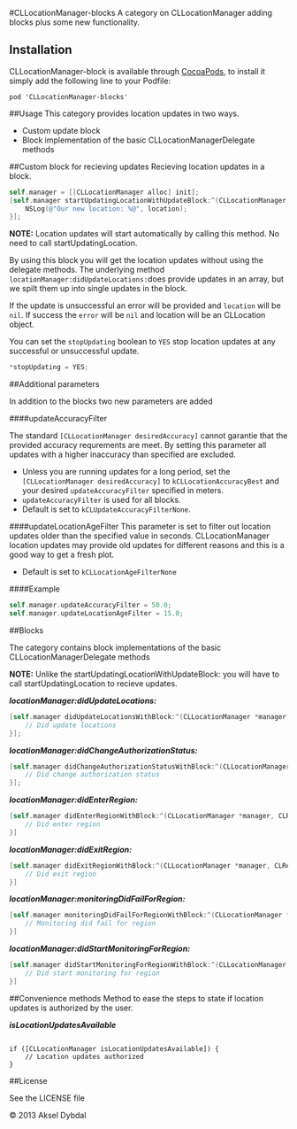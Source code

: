 #CLLocationManager-blocks
A category on CLLocationManager adding blocks plus some new functionality.

## Installation
CLLocationManager-block is available through [CocoaPods](http://cocoapods.org), to install
it simply add the following line to your Podfile:

```
pod 'CLLocationManager-blocks'
```

##Usage
This category provides location updates in two ways.

* Custom update block
* Block implementation of the basic CLLocationManagerDelegate methods

##Custom block for recieving updates
Recieving location updates in a block.

```objective-c
self.manager = [[CLLocationManager alloc] init]; 
[self.manager startUpdatingLocationWithUpdateBlock:^(CLLocationManager *manager, CLLocation *location, NSError *error, BOOL *stopUpdating) {
    NSLog(@"Our new location: %@", location);
}]; 
```
__NOTE:__ Location updates will start automatically by calling this method. No need to call startUpdatingLocation.

By using this block you will get the location updates without using the delegate methods. The underlying method `locationManager:didUpdateLocations:`does provide updates in an array, but we spilt them up into single updates in the block.

If the update is unsuccessful an error will be provided and `location` will be `nil`. If success the `error` will be `nil` and location will be an CLLocation object.

You can set the `stopUpdating` boolean to `YES` stop location updates at any successful or unsuccessful update. 

```objective-c
*stopUpdating = YES; 
```

##Additional parameters

In addition to the blocks two new parameters are added

####updateAccuracyFilter

The standard `[CLLocationManager desiredAccuracy]` cannot garantie that the provided accuracy requrements are meet. By setting this parameter all updates with a higher inaccuracy than specified are excluded.

* Unless you are running updates for a long period, set the `[CLLocationManager desiredAccuracy]` to `kCLLocationAccuracyBest` and your desired `updateAccuracyFilter` specified in meters. 
* `updateAccuracyFilter` is used for all blocks. 
* Default is set to `kCLUpdateAccuracyFilterNone`.

####updateLocationAgeFilter
This parameter is set to filter out location updates older than the specified value in seconds. CLLocationManager location updates may provide old updates for different reasons and this is a good way to get a fresh plot.

* Default is set to `kCLLocationAgeFilterNone`

####Example
```objective-c
self.manager.updateAccuracyFilter = 50.0;
self.manager.updateLocationAgeFilter = 15.0;
```
##Blocks

The category contains block implementations of the basic CLLocationManagerDelegate methods

__NOTE:__ Unlike the startUpdatingLocationWithUpdateBlock: you will have to call startUpdatingLocation to recieve updates.

***locationManager:didUpdateLocations:***

```objective-c
[self.manager didUpdateLocationsWithBlock:^(CLLocationManager *manager, NSArray *locations) {
	// Did update locations
}];
```

***locationManager:didChangeAuthorizationStatus:***

```objective-c
[self.manager didChangeAuthorizationStatusWithBlock:^(CLLocationManager *manager, CLAuthorizationStatus status) { 
	// Did change authorization status       
}];
```

***locationManager:didEnterRegion:***

```objective-c
[self.manager didEnterRegionWithBlock:^(CLLocationManager *manager, CLRegion *region) {
	// Did enter region
}]
```

***locationManager:didExitRegion:***

```objective-c
[self.manager didExitRegionWithBlock:^(CLLocationManager *manager, CLRegion *region) {
	// Did exit region       
}]
```

***locationManager:monitoringDidFailForRegion:***

```objective-c
[self.manager monitoringDidFailForRegionWithBlock:^(CLLocationManager *manager, CLRegion *region, NSError *error) {
	// Monitoring did fail for region        
}]
```

***locationManager:didStartMonitoringForRegion:***

```objective-c
[self.manager didStartMonitoringForRegionWithBlock:^(CLLocationManager *manager, CLRegion *region) {
	// Did start monitoring for region        
}]
```

##Convenience methods
Method to ease the steps to state if location updates is authorized by the user.

***isLocationUpdatesAvailable***

```

if ([CLLocationManager isLocationUpdatesAvailable]) {
	// Location updates authorized
}
```

##License

See the LICENSE file

© 2013 Aksel Dybdal
